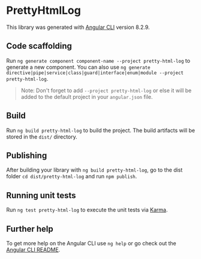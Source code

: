 # PrettyHtmlLog

This library was generated with [Angular CLI](https://github.com/angular/angular-cli) version 8.2.9.

## Code scaffolding

Run `ng generate component component-name --project pretty-html-log` to generate a new component. You can also use `ng generate directive|pipe|service|class|guard|interface|enum|module --project pretty-html-log`.
> Note: Don't forget to add `--project pretty-html-log` or else it will be added to the default project in your `angular.json` file. 

## Build

Run `ng build pretty-html-log` to build the project. The build artifacts will be stored in the `dist/` directory.

## Publishing

After building your library with `ng build pretty-html-log`, go to the dist folder `cd dist/pretty-html-log` and run `npm publish`.

## Running unit tests

Run `ng test pretty-html-log` to execute the unit tests via [Karma](https://karma-runner.github.io).

## Further help

To get more help on the Angular CLI use `ng help` or go check out the [Angular CLI README](https://github.com/angular/angular-cli/blob/master/README.md).
